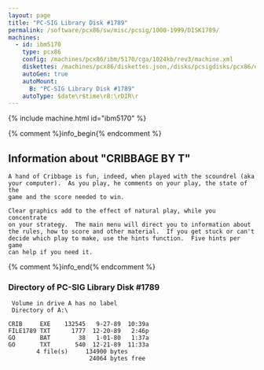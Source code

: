 ```yaml
---
layout: page
title: "PC-SIG Library Disk #1789"
permalink: /software/pcx86/sw/misc/pcsig/1000-1999/DISK1789/
machines:
  - id: ibm5170
    type: pcx86
    config: /machines/pcx86/ibm/5170/cga/1024kb/rev3/machine.xml
    diskettes: /machines/pcx86/diskettes.json,/disks/pcsigdisks/pcx86/diskettes.json
    autoGen: true
    autoMount:
      B: "PC-SIG Library Disk #1789"
    autoType: $date\r$time\rB:\rDIR\r
---
```


{% include machine.html id="ibm5170" %}

{% comment %}info_begin{% endcomment %}

## Information about "CRIBBAGE BY T"

    A hand of Cribbage is fun, indeed, when played with the scoundrel (aka
    your computer).  As you play, he comments on your play, the state of the
    game and the score needed to win.
    
    Clear graphics add to the effect of natural play, while you concentrate
    on your strategy.  The main menu will direct you to information about
    the rules, how to score and other material.  If you get stuck or can't
    decide which play to make, use the hints function.  Five hints per game
    can help if you need it.
{% comment %}info_end{% endcomment %}


### Directory of PC-SIG Library Disk #1789

     Volume in drive A has no label
     Directory of A:\

    CRIB     EXE    132545   9-27-89  10:39a
    FILE1789 TXT      1777  12-20-89   2:46p
    GO       BAT        38   1-01-80   1:37a
    GO       TXT       540  12-21-89  11:33a
            4 file(s)     134900 bytes
                           24064 bytes free
